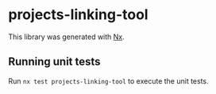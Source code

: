 # projects-linking-tool

This library was generated with [Nx](https://nx.dev).

## Running unit tests

Run `nx test projects-linking-tool` to execute the unit tests.
